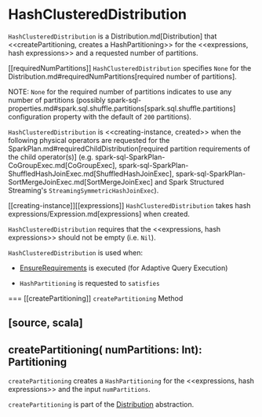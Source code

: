 # HashClusteredDistribution

`HashClusteredDistribution` is a Distribution.md[Distribution] that <<createPartitioning, creates a HashPartitioning>> for the <<expressions, hash expressions>> and a requested number of partitions.

[[requiredNumPartitions]]
`HashClusteredDistribution` specifies `None` for the Distribution.md#requiredNumPartitions[required number of partitions].

NOTE: `None` for the required number of partitions indicates to use any number of partitions (possibly spark-sql-properties.md#spark.sql.shuffle.partitions[spark.sql.shuffle.partitions] configuration property with the default of `200` partitions).

`HashClusteredDistribution` is <<creating-instance, created>> when the following physical operators are requested for the SparkPlan.md#requiredChildDistribution[required partition requirements of the child operator(s)] (e.g. spark-sql-SparkPlan-CoGroupExec.md[CoGroupExec], spark-sql-SparkPlan-ShuffledHashJoinExec.md[ShuffledHashJoinExec], spark-sql-SparkPlan-SortMergeJoinExec.md[SortMergeJoinExec] and Spark Structured Streaming's `StreamingSymmetricHashJoinExec`).

[[creating-instance]][[expressions]]
`HashClusteredDistribution` takes hash expressions/Expression.md[expressions] when created.

`HashClusteredDistribution` requires that the <<expressions, hash expressions>> should not be empty (i.e. `Nil`).

`HashClusteredDistribution` is used when:

* [EnsureRequirements](physical-optimizations/EnsureRequirements.md) is executed (for Adaptive Query Execution)

* `HashPartitioning` is requested to `satisfies`

=== [[createPartitioning]] `createPartitioning` Method

[source, scala]
----
createPartitioning(
  numPartitions: Int): Partitioning
----

`createPartitioning` creates a `HashPartitioning` for the <<expressions, hash expressions>> and the input `numPartitions`.

`createPartitioning` is part of the [Distribution](Distribution.md#createPartitioning) abstraction.
